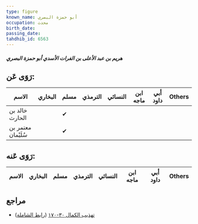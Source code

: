 ```yaml
---
type: figure
known_name: أبو حمزة البصري
occupation: محدث
birth_date:
passing_date:
tahdhib_id: 6563
---
```

##### هريم بن عبد الأعلى بن الفرات الأسدي أبو حمزة البصري

## رَوَى عَن:
| الاسم              | البخاري | مسلم | الترمذي | النسائي | ابن ماجه | أبي داود | Others |
| ------------------ | ------- | ---- | ------- | ------- | -------- | -------- | ------ |
| خالد بن الحارث     |         | ✔    |         |         |          |          |        |
| معتمر بن سُلَيْمان |         | ✔    |         |         |          |          |        |
## رَوَى عَنه:
| الاسم | البخاري | مسلم | الترمذي | النسائي | ابن ماجه | أبي داود | Others |
| ----- | ------- | ---- | ------- | ------- | -------- | -------- | ------ |
## مراجع
- [تهذيب الكمال ٣٠-١٧٠](obsidian://open?vault=Tahdhib-al-Kamal&file=Figures/٦٥٦٣-هريم%20بن%20عبد%20الأعلى%20بن%20الفرات%20الأسدي%20أبو%20حمزة%20البصري) ([رابط الشاملة](https://shamela.ws/book/3722/16236))
